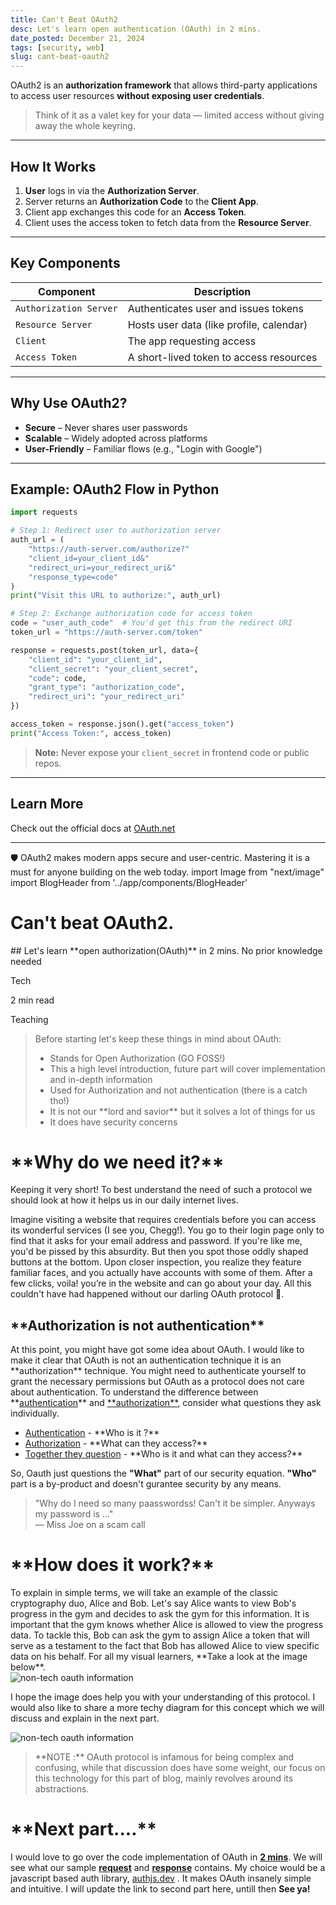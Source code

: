 ```yaml
---
title: Can't Beat OAuth2
desc: Let's learn open authentication (OAuth) in 2 mins.
date_posted: December 21, 2024
tags: [security, web]
slug: cant-beat-oauth2
---
```


OAuth2 is an **authorization framework** that allows third-party applications to access user resources **without exposing user credentials**.

>  Think of it as a valet key for your data — limited access without giving away the whole keyring.

---

##  How It Works

1. **User** logs in via the **Authorization Server**.
2. Server returns an **Authorization Code** to the **Client App**.
3. Client app exchanges this code for an **Access Token**.
4. Client uses the access token to fetch data from the **Resource Server**.

---

##  Key Components

| Component           | Description                                 |
|---------------------|---------------------------------------------|
| `Authorization Server` | Authenticates user and issues tokens       |
| `Resource Server`       | Hosts user data (like profile, calendar) |
| `Client`                | The app requesting access                 |
| `Access Token`          | A short-lived token to access resources  |

---

##  Why Use OAuth2?

-  **Secure** – Never shares user passwords
-  **Scalable** – Widely adopted across platforms
-  **User-Friendly** – Familiar flows (e.g., "Login with Google")

---

##  Example: OAuth2 Flow in Python

```python
import requests

# Step 1: Redirect user to authorization server
auth_url = (
    "https://auth-server.com/authorize?"
    "client_id=your_client_id&"
    "redirect_uri=your_redirect_uri&"
    "response_type=code"
)
print("Visit this URL to authorize:", auth_url)

# Step 2: Exchange authorization code for access token
code = "user_auth_code"  # You'd get this from the redirect URI
token_url = "https://auth-server.com/token"

response = requests.post(token_url, data={
    "client_id": "your_client_id",
    "client_secret": "your_client_secret",
    "code": code,
    "grant_type": "authorization_code",
    "redirect_uri": "your_redirect_uri"
})

access_token = response.json().get("access_token")
print("Access Token:", access_token)
```

>  **Note:** Never expose your `client_secret` in frontend code or public repos.

---

##  Learn More

Check out the official docs at [OAuth.net](https://oauth.net/2/)

---

🛡️ OAuth2 makes modern apps secure and user-centric. Mastering it is a must for anyone building on the web today.
import Image from "next/image"
import BlogHeader from '../app/components/BlogHeader'

<BlogHeader date='2024-12-21'>
  <h1 className="m-0 p-0">Can't beat OAuth2.</h1>
  ## Let's learn **open authorization(OAuth)** in 2 mins. No prior knowledge needed
  <p className="tag">Tech</p>
  <p className="tag">2 min read</p>
  <p className="tag">Teaching</p>
</BlogHeader>

<blockquote className="border-l-4 border-info pl-4 italic my-6 mt-10 mb-0">
  Before starting let's keep these things in mind about OAuth:
  <ul className="list-disc">
    <li>Stands for Open Authorization (GO FOSS!)</li>
    <li>This a high level introduction, future part will cover implementation and in-depth information</li>
    <li>Used for Authorization and not authentication (there is a catch tho!)</li>
    <li>It is not our **lord and savior** but it solves a lot of things for us</li>
    <li>It does have security concerns</li>
  </ul>
</blockquote>

<div className="mt-10 mb-4">
<h1 className="m-0 p-0">**Why do we need it?**</h1>
</div>

Keeping it very short! To best understand the need of such a protocol we should look at how it helps us in our daily internet lives.

Imagine visiting a website that requires credentials before you can access its wonderful services (I see you, Chegg!). You go to their login page only to find that it asks for your email address and password. If you're like me, you'd be pissed by this absurdity. But then you spot those oddly shaped buttons at the bottom. Upon closer inspection, you realize they feature familiar faces, and you actually have accounts with some of them. After a few clicks, voila! you’re in the website and can go about your day.
All this couldn't have had happened without our darling OAuth protocol 🥂.

<div className="mt-6 mb-2">
<h2 className="m-0 p-0">**Authorization is not authentication**</h2>
</div>
At this point, you might have got some idea about OAuth. I would like to make it clear that OAuth is not an authentication technique it is an <span className="underline">**authorization**</span> technique. You might need to authenticate yourself to grant the necessary permissions but OAuth as a protocol does not care about authentication.
To understand the difference between **<ins>authentication</ins>** and <ins>**authorization**</ins>, consider what questions they ask individually.

<ul className="list-disc">
  <li> <ins>Authentication</ins> - **Who is it ?**</li>
  <li> <ins>Authorization</ins> - **What can they access?**</li>
  <li> <ins>Together they question</ins> - **Who is it and what can they access?**</li>
</ul>

So, Oauth just questions the **"What"** part of our security equation. **"Who"** part is a by-product and doesn't gurantee security by any means.
<blockquote className="border-l-4 border-quote pl-4 italic my-6 mt-4 mb-0">
  "Why do I need so many paasswordss! Can't it be simpler. Anyways my password is ..."
  <footer className="text-sm mt-2">— Miss Joe on a scam call</footer>
</blockquote>

<div className="mt-10 mb-4">
<h1 className="m-0 p-0">**How does it work?**</h1>
</div>
To explain in simple terms, we will take an example of the classic cryptography duo, Alice and Bob. Let's say Alice wants to view Bob's progress in the gym and decides to ask the gym for this information. It is important that the gym knows whether Alice is allowed to view the progress data. To tackle this, Bob can ask the gym to assign Alice a token that will serve as a testament to the fact that Bob has allowed Alice to view specific data on his behalf.
For all my visual learners, **Take a look at the image below**.

<div className="relative w-full lg:max-w-[50rem] mx-auto mt-[10px] mb-[10px]
 sm:max-w-[30rem] md:max-w-[50rem] p-4 border-[1.5px] border-imgborder rounded-[3px]"
 >
    <Image
      src="/nontech-oauth.png"
      alt="non-tech oauth information"
      width={300}
      height={333}
      className="rounded object-cover w-full"
      priority
    />
</div>

I hope the image does help you with your understanding of this protocol. I would also like to share a more techy diagram for this concept which we will discuss and explain in the next part.

<div className="relative w-full lg:max-w-[50rem] mx-auto mt-[10px] mb-[10px]
 sm:max-w-[30rem] md:max-w-[50rem] p-4 border-[1.5px] border-imgborder rounded-[3px]"
 >
    <Image
      src="/techintro-oauth.png"
      alt="non-tech oauth information"
      width={300}
      height={333}
      className="rounded object-cover w-full"
      priority
    />
</div>

<blockquote className="border-l-4 border-info pl-4 italic my-6 mt-2 mb-0">
  **NOTE :** OAuth protocol is infamous for being complex and confusing, while that discussion does have some weight, our focus on this technology for this part of blog, mainly revolves around its abstractions. 
</blockquote>

<div className="mt-10 mb-2">
<h1 className="m-0 p-0">**Next part....**</h1>
</div>

I would love to go over the code implementation of OAuth in <ins>**2 mins**</ins>. We will see what our sample **<ins>request</ins>** and **<ins>response</ins>** contains. My choice would be a javascript based auth library, <a className="underline text-hyperlink" href="https://www.authjs.dev">authjs.dev</a> . It makes OAuth insanely simple and intuitive.
I will update the link to second part here, untill then **See ya!**